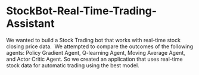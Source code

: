 # StockBot-Real-Time-Trading-Assistant
We wanted to build a Stock Trading bot that works with real-time stock closing price data.  We attempted to compare the outcomes of the following agents: Policy Gradient Agent, Q-learning Agent, Moving Average Agent, and Actor Critic Agent. So we created an application that uses real-time stock data for automatic trading using the best model.
